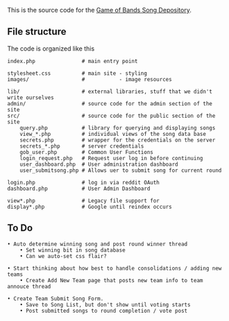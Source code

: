 This is the source code for the [Game of Bands Song Depository][gob].

  [gob]: http://gameofbands.co/

## File structure

The code is organized like this

    index.php               # main entry point

    stylesheet.css          # main site - styling
    images/                 #           - image resources
    
    lib/                    # external libraries, stuff that we didn't write ourselves
    admin/                  # source code for the admin section of the site
    src/                    # source code for the public section of the site
        query.php           # library for querying and displaying songs
        view_*.php          # individual views of the song data base
        secrets.php         # wrapper for the credentials on the server
        secrets_*.php       # server credentials
        gob_user.php        # Common User Functions
        login_request.php   # Request user log in before continuing
        user_dashboard.php  # User administration dashboard
        user_submitsong.php # Allows uer to submit song for current round

    login.php               # log in via reddit OAuth
    dashboard.php           # User Admin Dashboard
    
    view*.php               # Legacy file support for
    display*.php            # Google until reindex occurs
    
## To Do
    
    • Auto determine winning song and post round winner thread
        • Set winning bit in song database
        • Can we auto-set css flair?
    
    • Start thinking about how best to handle consolidations / adding new teams
        • Create Add New Team page that posts new team info to team annouce thread
    
    • Create Team Submit Song Form.
        • Save to Song List, but don't show until voting starts
        • Post submitted songs to round completion / vote post
